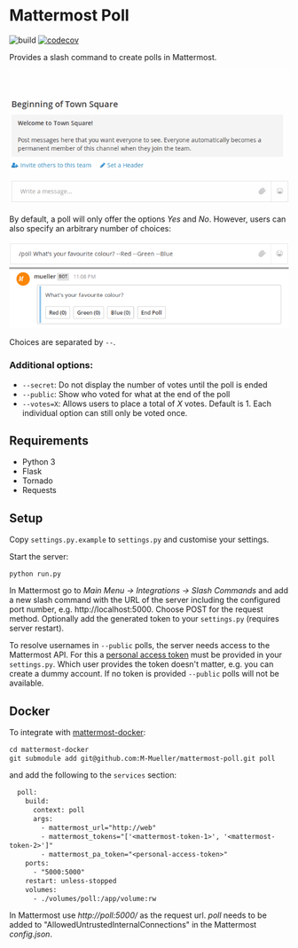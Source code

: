 Mattermost Poll
===============
![build](https://travis-ci.org/M-Mueller/mattermost-poll.svg?branch=master) [![codecov](https://codecov.io/gh/M-Mueller/mattermost-poll/branch/master/graph/badge.svg)](https://codecov.io/gh/M-Mueller/mattermost-poll)

Provides a slash command to create polls in Mattermost.

![Example](/doc/example_yes_no.gif)

By default, a poll will only offer the options *Yes* and *No*. However, users can also specify an arbitrary number of choices:

![Example](/doc/example_colours.png)

Choices are separated by `--`.

### Additional options:
- `--secret`: Do not display the number of votes until the poll is ended
- `--public`: Show who voted for what at the end of the poll
- `--votes=X`: Allows users to place a total of *X* votes. Default is 1. 
  Each individual option can still only be voted once.

Requirements
------------
- Python 3
- Flask
- Tornado
- Requests

Setup
-----
Copy `settings.py.example` to `settings.py` and customise your settings.

Start the server:
```
python run.py
```
In Mattermost go to *Main Menu -> Integrations -> Slash Commands* and add a new slash command with the URL of the server including the configured port number, e.g. http://localhost:5000.
Choose POST for the request method.
Optionally add the generated token to your `settings.py` (requires server restart).

To resolve usernames in `--public` polls, the server needs access to the
Mattermost API. For this a [personal access token](https://docs.mattermost.com/developer/personal-access-tokens.html) must be provided in your `settings.py`. Which user provides the token doesn't matter, e.g. you can create a dummy account. If no token is provided `--public` polls will not be available.

Docker
------
To integrate with [mattermost-docker](https://github.com/mattermost/mattermost-docker):
```
cd mattermost-docker
git submodule add git@github.com:M-Mueller/mattermost-poll.git poll
```
and add the following to the ```services``` section:
```
  poll:
    build:
      context: poll
      args:
        - mattermost_url="http://web"
        - mattermost_tokens="['<mattermost-token-1>', '<mattermost-token-2>']"
        - mattermost_pa_token="<personal-access-token>"
    ports:
      - "5000:5000"
    restart: unless-stopped
    volumes:
      - ./volumes/poll:/app/volume:rw
```

In Mattermost use *http://poll:5000/* as the request url. *poll* needs to be added to "AllowedUntrustedInternalConnections" in the Mattermost *config.json*.

